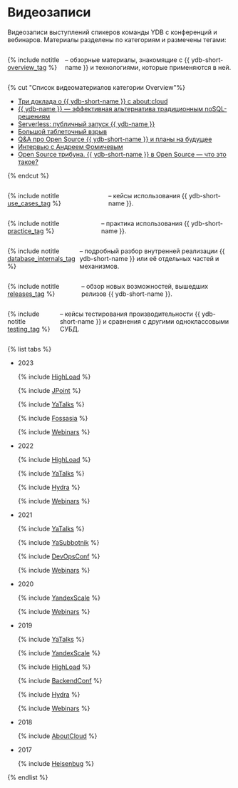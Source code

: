 # Видеозаписи

Видеозаписи выступлений спикеров команды YDB с конференций и вебинаров. Материалы разделены по категориям и размечены тегами:

<div style="display:flex; flex-direction:row; column-gap: 10px;">

{% include notitle [overview_tag](../../tags.md#overview) %}

<p> – обзорные материалы, знакомящие с {{ ydb-short-name }} и технологиями, которые применяются в ней.</p>

</div>

{% cut "Список видеоматериалов категории Overview"%}

* [Три доклада о {{ ydb-short-name }} с about:cloud](#2018-conf-about-cloud})
* [{{ ydb-name }} — эффективная альтернатива традиционным noSQL-решениям](#2019-conf-yascale-ydb-nosql-alt)
* [Serverless: публичный запуск {{ ydb-name }}](#2021-conf-yandex-scale)
* [Большой таблеточный взрыв](#2021-conf-yatalks-big-tablet-exp)
* [Q&A про Open Source {{ ydb-short-name }} и планы на будущее](#2022-conf-hl-qa)
* [Интервью с Андреем Фомичевым](#2022-conf-hydra-interview)
* [Open Source трибуна. {{ ydb-short-name }} в Open Source — что это такое?](#2022-conf-yatalks-open-source)

{% endcut %}

<div style="display:flex; flex-direction:row; column-gap: 10px;">

{% include notitle [use_cases_tag](../../tags.md#use_cases) %}

<p> – кейсы использования {{ ydb-short-name }}.</p>

</div>

<div style="display:flex; flex-direction:row; column-gap: 10px;">

{% include notitle [practice_tag](../../tags.md#practice) %}

<p> – практика использования {{ ydb-short-name }}.</p>

</div>

<div style="display:flex; flex-direction:row; column-gap: 10px;">

{% include notitle [database_internals_tag](../../tags.md#database_internals) %}

<p> – подробный разбор внутренней реализации {{ ydb-short-name }} или её отдельных частей и механизмов.</p>

</div>

<div style="display:flex; flex-direction:row; column-gap: 10px;">

{% include notitle [releases_tag](../../tags.md#releases) %}

<p> – обзор новых возможностей, вышедших релизов {{ ydb-short-name }}.</p>

</div>


</div>

<div style="display:flex; flex-direction:row; column-gap: 10px;">

{% include notitle [testing_tag](../../tags.md#testing) %}

<p> – кейсы тестирования производительности {{ ydb-short-name }} и сравнения с другими одноклассовыми СУБД.</p>

</div>



{% list tabs %}

  - 2023

    {% include [HighLoad](./_includes/conferences/2023/HighLoad.md) %}

    {% include [JPoint](./_includes/conferences/2023/JPoint.md) %}

    {% include [YaTalks](./_includes/conferences/2023/YaTalks.md) %}

    {% include [Fossasia](./_includes/conferences/2023/Fossasia.md) %}

    {% include [Webinars](./_includes/webinars/2023/webinars.md) %}

  - 2022

    {% include [HighLoad](./_includes/conferences/2022/HighLoad.md) %}

    {% include [YaTalks](./_includes/conferences/2022/YaTalks.md) %}

    {% include [Hydra](./_includes/conferences/2022/Hydra.md) %}

    {% include [Webinars](./_includes/webinars/2022/webinars.md) %}

  - 2021

    {% include [YaTalks](./_includes/conferences/2021/YaTalks.md) %}

    {% include [YaSubbotnik](./_includes/conferences/2021/YaSubbotnik.md) %}

    {% include [DevOpsConf](./_includes/conferences/2021/DevOpsConf.md) %}

    {% include [Webinars](./_includes/webinars/2021/webinars.md) %}

  - 2020

    {% include [YandexScale](./_includes/conferences/2020/YandexScale.md) %}

    {% include [Webinars](./_includes/webinars/2020/webinars.md) %}

  - 2019

    {% include [YaTalks](./_includes/conferences/2019/YaTalks.md) %}

    {% include [YandexScale](./_includes/conferences/2019/YandexScale.md) %}

    {% include [HighLoad](./_includes/conferences/2019/HighLoad.md) %}

    {% include [BackendConf](./_includes/conferences/2019/BackendConf.md) %}

    {% include [Hydra](./_includes/conferences/2019/Hydra.md) %}

    {% include [Webinars](./_includes/webinars/2019/webinars.md) %}

  - 2018

    {% include [AboutCloud](./_includes/conferences/2018/about_cloud.md) %}

  - 2017 

    {% include [Heisenbug](./_includes/conferences/2017/Heisenbug.md) %}

{% endlist %}